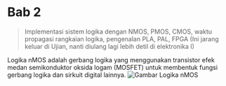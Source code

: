 # Bab 2
> Implementasi sistem logika dengan NMOS, PMOS, CMOS,
> waktu propagasi rangkaian logika,
> pengenalan PLA, PAL, FPGA (Ini jarang keluar di Ujian,
> nanti diulang lagi lebih detil di elektronika I)

Logika nMOS adalah gerbang logika yang menggunakan transistor efek medan
semikonduktor oksida logam (MOSFET) untuk membentuk
fungsi gerbang logika dan sirkuit digital lainnya. 
![Gambar Logika nMOS](https://upload.wikimedia.org/wikipedia/commons/thumb/0/01/NMOS_NOR_WITH_RESISTIVE_LOAD.PNG/338px-NMOS_NOR_WITH_RESISTIVE_LOAD.PNG)

